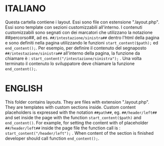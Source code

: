 # ITALIANO

Questa cartella contiene i layout. Essi sono file con estensione ".layout.php".
Essi sono template con sezioni customizzabili all'interno. I contenuti customizzabili sono
segnati con dei marcatori che utilizzano la notazione ##percorso##, ad es. `##/intestazione/sinistra##` dentro
l'html della pagina e sono definiti nella pagina utilizzando le funzioni `start_content($path);`
ed `end_content();`.
Per esempio, per definire il contenuto del segnaposto `##/intestazione/sinistra##` all'interno
della pagina, la funzione da chiamare è : `start_content("/intestazione/sinistra");` .
Una volta terminato il contenuto lo sviluppatore deve chiamare la funzione `end_content();`.

# ENGLISH

This folder contains layouts. They are files with extension ".layout.php". They are
templates with custom sections inside. Custom content placeholders is expressed
with the notation `##path##`, eg. `##/header/left##` and set inside the page
with the function `start_content($path)` and `end_content()`.
For example, for setting the content with of placeholder `##/header/left##` inside the
page file the function call is : `start_content("/header/left");` .
When content of the section is finished developer should call function `end_content();`.
